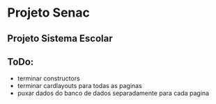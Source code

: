 # Projeto Senac

## Projeto Sistema Escolar



## ToDo:

- terminar constructors
- terminar cardlayouts para todas as paginas
- puxar dados do banco de dados separadamente para cada pagina